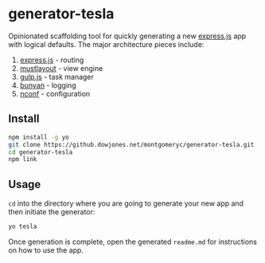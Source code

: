 # generator-tesla

Opinionated scaffolding tool for quickly generating a new [express.js](http://expressjs.com/) app with logical defaults.
The major architecture pieces include:

1. [express.js](http://expressjs.com/) - routing
1. [mustlayout](https://github.com/mytharcher/mustlayout) - view engine
1. [gulp.js](http://gulpjs.com/) - task manager
1. [bunyan](https://github.com/trentm/node-bunyan) - logging
1. [nconf](https://github.com/flatiron/nconf) - configuration

## Install

```bash
npm install -g yo
git clone https://github.dowjones.net/montgomeryc/generator-tesla.git
cd generator-tesla
npm link
```

## Usage

`cd` into the directory where you are going to generate your new app and then initiate the generator:

```bash
yo tesla
```

Once generation is complete, open the generated `readme.md` for instructions on how to use the app.